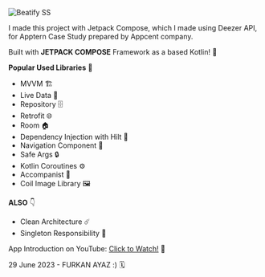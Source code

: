 ![Beatify SS](https://user-images.githubusercontent.com/59910223/247273759-530f9671-ecf8-4296-ac30-f188555fcb26.png)

I made this project with Jetpack Compose, which I made using Deezer API, for Apptern Case Study prepared by Appcent company.

Built with **JETPACK COMPOSE** Framework as a based Kotlin! 🤩

**Popular Used Libraries** 🎉
- MVVM 🏗️
- Live Data 📡
- Repository 🗄️
- Retrofit 🌐
- Room 🏠
- Dependency Injection with Hilt 💉
- Navigation Component 🧭
- Safe Args 🔒
- Kotlin Coroutines ⚙️
- Accompanist 🎵
- Coil Image Library 🖼️

**ALSO** 👇
- Clean Architecture ☄️
- Singleton Responsibility 🥇

App Introduction on YouTube: [Click to Watch!](https://youtu.be/AeIloqi5Oic) 📼

29 June 2023 - FURKAN AYAZ :) 🗓️
